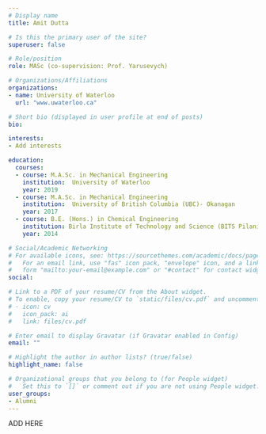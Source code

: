 ```yaml
---
# Display name
title: Amit Dutta

# Is this the primary user of the site?
superuser: false

# Role/position
role: MASc (co-supervision: Prof. Yarusevych)

# Organizations/Affiliations
organizations:
- name: University of Waterloo
  url: "www.uwaterloo.ca"

# Short bio (displayed in user profile at end of posts)
bio:

interests:
- Add interests

education:
  courses:
  - course: M.A.Sc. in Mechanical Engineering
    institution:  University of Waterloo
    year: 2019
  - course: M.A.Sc. in Mechanical Engineering
    institution:  University of British Columbia (UBC)- Okanagan
    year: 2017
  - course: B.E. (Hons.) in Chemical Engineering
    institution: Birla Institute of Technology and Science (BITS Pilani)
    year: 2014

# Social/Academic Networking
# For available icons, see: https://sourcethemes.com/academic/docs/page-builder/#icons
#   For an email link, use "fas" icon pack, "envelope" icon, and a link in the
#   form "mailto:your-email@example.com" or "#contact" for contact widget.
social:

# Link to a PDF of your resume/CV from the About widget.
# To enable, copy your resume/CV to `static/files/cv.pdf` and uncomment the lines below.
# - icon: cv
#   icon_pack: ai
#   link: files/cv.pdf

# Enter email to display Gravatar (if Gravatar enabled in Config)
email: ""

# Highlight the author in author lists? (true/false)
highlight_name: false

# Organizational groups that you belong to (for People widget)
#   Set this to `[]` or comment out if you are not using People widget.
user_groups:
- Alumni
---
```


ADD HERE
